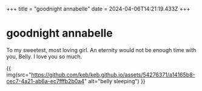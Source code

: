+++
title = "goodnight annabelle"
date = 2024-04-06T14:21:19.433Z
+++

# goodnight annabelle

To my sweetest, most loving girl. An eternity would not be enough time with you, Belly. I love you so much.

{{ img(src="https://github.com/keb/keb.github.io/assets/54276371/a14165b8-cec7-4a21-ab6a-ec7fffb2b0a4" alt="belly sleeping") }}
